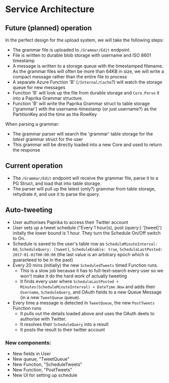 # Service Architecture

## Future (planned) operation

In the perfect design for the upload system, we will take the following steps:

 * The grammar file is uploaded to `/Grammar/Edit` endpoint. 
 * File is written to durable blob storage with username and ISO 8601 timestamp
 * A message is written to a storage queue with the timestamped filename. As the grammar files will often be more than 64KB in size, we will write a compact message rather than the entire file to process
 * A separate Azure Function 'B' (`/Internal/Cache`?) will watch the storage queue for new messages
 * Function 'B' will look up the file from durable storage and `Core.Parse` it into a Paprika Grammar structure.
 * Function 'B' will write the Paprika Grammar struct to table storage ('grammar') with the username-timestamp (or just username?) as the PartitionKey and the time as the RowKey
 
When parsing a grammar:

 * The grammar parser will search the 'grammar' table storage for the *latest* grammar struct for the user
 * This grammar will be directly loaded into a new Core and used to return the response
 
## Current operation

 * The `/Grammar/Edit` endpoint will receive the grammar file, parse it to a PG Struct, and load that into table storage.
 * The parser will pull up the latest (only?) grammar from table storage, rehydrate it, and use it to parse the query.
 
## Auto-tweeting

 * User authorises Paprika to access their Twitter account
 * User sets up a tweet schedule ("Every 1 hour(s), post (query:) '[tweet]') initally the lower bound is 1 hour. They turn the Schedule On/Off switch to On.
 * Schedule is saved to the user's table row as `ScheduleMinuteInterval: 60`, `ScheduleQuery: [tweet]`, `ScheduleEnable: true`, `ScheduleLastPosted: 2017-01-01T00:00:00` (the last value is an arbitrary epoch which is guaranteed to be in the past)
 * Every 20 mins (initially) the new `ScheduledTweets` timed Function runs.
     - This is a slow job because it has to full-text-search every user so we won't make it do the hard work of actually tweeting
     - It finds every user where `ScheduleLastPosted + Minutes(ScheduleMinuteInterval) < DateTime.Now` and adds their `Username`, `ScheduleQuery`, and OAuth fields to a new Queue Message (in a new `TweetQueue` queue).
 * Every time a message is detected in `TweetQueue`, the new `PostTweets` Function runs 
     - It pulls out the details loaded above and uses the OAuth deets to authorise with Twitter.
	 - It resolves their `ScheduleQuery` into a result
	 - It posts the result to their twitter account
 
### New components:

 * New fields in User
 * New queue, "TweetQueue"
 * New Function, "ScheduleTweets"
 * New Function, "PostTweets"
 * New UI for setting up schedule